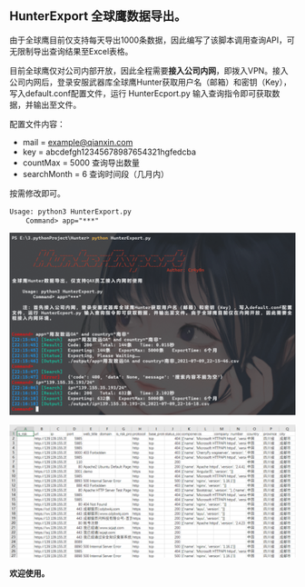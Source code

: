 ## HunterExport 全球鹰数据导出。

由于全球鹰目前仅支持每天导出1000条数据，因此编写了该脚本调用查询API，可无限制导出查询结果至Excel表格。

目前全球鹰仅对公司内部开放，因此全程需要**接入公司内网**，即拨入VPN。接入公司内网后，登录安服武器库全球鹰Hunter获取用户名（邮箱）和密钥（Key），写入default.conf配置文件，运行 HunterEcport.py 输入查询指令即可获取数据，并输出至文件。

配置文件内容：

-   mail = example@qianxin.com
-   key = abcdefgh12345678987654321hgfedcba
-   countMax = 5000      查询导出数量
-   searchMonth = 6      查询时间段（几月内）

按需修改即可。

```
Usage: python3 HunterExport.py
    Command> app="***"
```

![image-20210709221723360](README.assets/image-20210709221723360.png)

![image-20210709221820407](README.assets/image-20210709221820407.png)

**欢迎使用。**
